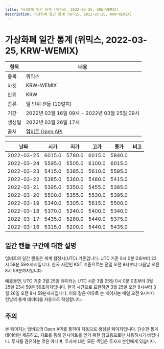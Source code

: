 ```yaml
---
title: 가상화폐 일간 통계 (위믹스, 2022-03-25, KRW-WEMIX)
description: 가상화폐 일간 통계 (위믹스, 2022-03-25, KRW-WEMIX)
---
```


가상화폐 일간 통계 (위믹스, 2022-03-25, KRW-WEMIX)
===

|항목|내용|
|--|--|
|종목|위믹스|
|마켓|KRW-WEMIX|
|단위|KRW|
|종류|일 단위 캔들 (10일치)|
|기간|2022년 03월 16일 09시 - 2022년 03월 25일 09시|
|생성일|2022년 03월 26일 17시|
|출처|[업비트 Open API](https://docs.upbit.com)|


|날짜|시가|저가|고가|종가|비고|
|--|--|--|--|--|--|
|2022-03-25|6015.0|5780.0|6015.0|5840.0|    |
|2022-03-24|5595.0|5505.0|6100.0|6015.0|    |
|2022-03-23|5415.0|5385.0|5610.0|5595.0|    |
|2022-03-22|5385.0|5360.0|5480.0|5415.0|    |
|2022-03-21|5395.0|5350.0|5455.0|5385.0|    |
|2022-03-20|5500.0|5355.0|5530.0|5395.0|    |
|2022-03-19|5340.0|5305.0|5615.0|5500.0|    |
|2022-03-18|5370.0|5240.0|5400.0|5340.0|    |
|2022-03-17|5435.0|5280.0|5440.0|5375.0|    |
|2022-03-16|5315.0|5200.0|5440.0|5435.0|    |


일간 캔들 구간에 대한 설명
---


업비트의 일간 캔들은 세계 협정시(UTC) 기준입니다. 
UTC 기준 0시 0분 0초부터 23시 59분 59초까지입니다. 
한국 시간인 KST 기준으로는 전일 오전 9시부터 다음날 오전 8시 59분까지입니다. 


예를들면, UTC 기준 3월 25일 데이터는 UTC 시준 3월 25일 0시 0분 0초부터 3월 25일 23시 59분 59초까지입니다. 
한국 시간으로 표현하면 3월 25일 오전 9시부터 3월 26일 오전 8시 59분까지입니다. 
이와 같은 이유로 본 페이지는 매일 오전 9시마다 전날의 통계 데이터를 자동으로 작성합니다. 


주의
---


본 페이지는 업비트의 Open API를 통하여 자동으로 생성된 페이지입니다. 
단순한 통계 데이터만 제공하고, 자료를 통해 인사이트를 얻기 위한 참고용으로만 사용하시기 바랍니다. 
투자를 권유하는 것은 아니며, 투자에 대한 모든 책임은 투자자 본인에게 있습니다. 
